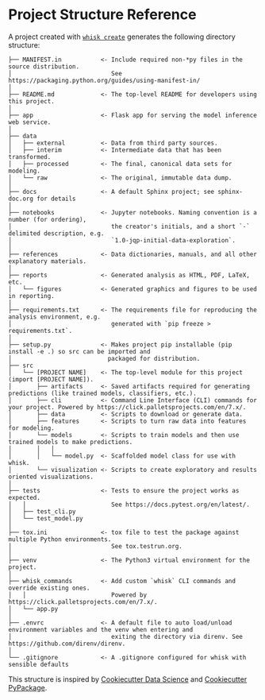 # Project Structure Reference

A project created with [`whisk create`](cli_reference.html#whisk-create) generates the following directory structure:
<!-- Generate this with:
 tree whisk/template/\{\{\ cookiecutter.repo_name\ \}\}/
-->

    ├── MANIFEST.in           <- Include required non-*py files in the source distribution.
    │                            See https://packaging.python.org/guides/using-manifest-in/
    │
    ├── README.md             <- The top-level README for developers using this project.
    │
    ├── app                   <- Flask app for serving the model inference web service.
    │
    ├── data
    │   ├── external          <- Data from third party sources.
    │   ├── interim           <- Intermediate data that has been transformed.
    │   ├── processed         <- The final, canonical data sets for modeling.
    │   └── raw               <- The original, immutable data dump.
    │
    ├── docs                  <- A default Sphinx project; see sphinx-doc.org for details
    │
    ├── notebooks             <- Jupyter notebooks. Naming convention is a number (for ordering),
    │                            the creator's initials, and a short `-` delimited description, e.g.
    │                            `1.0-jqp-initial-data-exploration`.             
    │
    ├── references            <- Data dictionaries, manuals, and all other explanatory materials.
    │
    ├── reports               <- Generated analysis as HTML, PDF, LaTeX, etc.
    │   └── figures           <- Generated graphics and figures to be used in reporting.
    │
    ├── requirements.txt      <- The requirements file for reproducing the analysis environment, e.g.
    │                            generated with `pip freeze > requirements.txt`.
    │
    ├── setup.py              <- Makes project pip installable (pip install -e .) so src can be imported and
    │                           packaged for distribution.
    ├── src
    │   └── [PROJECT NAME]    <- The top-level module for this project (import [PROJECT NAME]).
    │       ├── artifacts     <- Saved artifacts required for generating predictions (like trained models, classifiers, etc.).
    │       ├── cli           <- Command Line Interface (CLI) commands for your project. Powered by https://click.palletsprojects.com/en/7.x/.
    │       ├── data          <- Scripts to download or generate data.
    │       ├── features      <- Scripts to turn raw data into features for modeling.
    │       └── models        <- Scripts to train models and then use trained models to make predictions.
    │       │   │              
    │       │   └── model.py  <- Scaffolded model class for use with whisk.
    │       └── visualization <- Scripts to create exploratory and results oriented visualizations.
    │
    ├── tests                 <- Tests to ensure the project works as expected.
    │   │                        See https://docs.pytest.org/en/latest/.
    │   ├── test_cli.py
    │   └── test_model.py
    │
    ├── tox.ini               <- tox file to test the package against multiple Python environments.
    │                            See tox.testrun.org.
    │
    ├── venv                  <- The Python3 virtual environment for the project.
    │
    ├── whisk_commands        <- Add custom `whisk` CLI commands and override existing ones.
    │   │                        Powered by https://click.palletsprojects.com/en/7.x/.
    │   └── app.py
    │
    ├── .envrc                <- A default file to auto load/unload environment variables and the venv when entering and
    │                            exiting the directory via direnv. See https://github.com/direnv/direnv.
    │                             
    └── .gitignore            <- A .gitignore configured for whisk with sensible defaults

This structure is inspired by [Cookiecutter Data Science](https://github.com/drivendata/cookiecutter-data-science) and [Cookiecutter PyPackage](https://github.com/audreyr/cookiecutter-pypackage).
